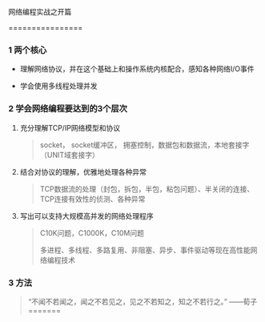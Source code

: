 网络编程实战之开篇

================

### 1 两个核心

* 理解网络协议，并在这个基础上和操作系统内核配合，感知各种网络I/O事件

* 学会使用多线程处理并发

### 2 学会网络编程要达到的3个层次

1. 充分理解TCP/IP网络模型和协议

   > socket， socket缓冲区， 拥塞控制，数据包和数据流，本地套接字（UNIT域套接字）

2. 结合对协议的理解，优雅地处理各种异常

   > TCP数据流的处理（封包，拆包，半包，粘包问题）、半关闭的连接、TCP连接有效性的侦测、各种异常

3. 写出可以支持大规模高并发的网络处理程序

   > C10K问题，C1000K，C10M问题
   >
   > 多进程、多线程、多路复用、非阻塞、异步、事件驱动等现在高性能网络编程技术

### 3 方法

> “不闻不若闻之，闻之不若见之，见之不若知之，知之不若行之。” ——荀子
=======


